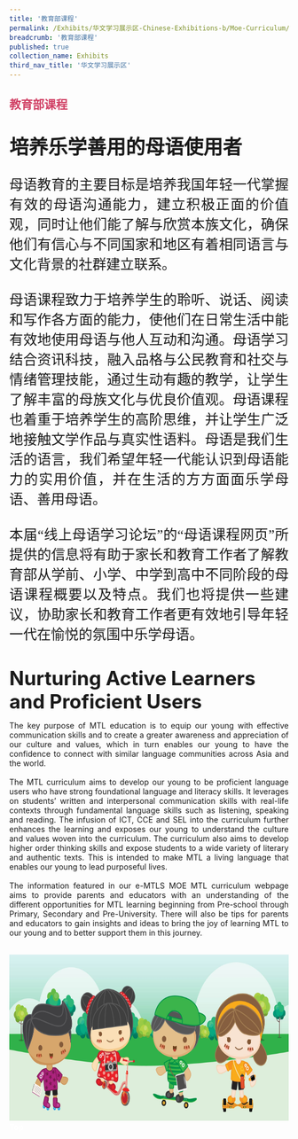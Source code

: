 ```yaml
---
title: '教育部课程'
permalink: /Exhibits/华文学习展示区-Chinese-Exhibitions-b/Moe-Curriculum/
breadcrumb: '教育部课程'
published: true
collection_name: Exhibits
third_nav_title: '华文学习展示区'
---
```

<html>
<body>
<style>

 .tab img{
   width: 80%;
 }
 .tab table {
   display: none;
}
.tab table:target {
  display: block;
}
.atab label {
    position: relative;
    display: block;
    background: #d14165;
    color: #fff;
    font-weight: 700;
    padding: 10px;
    cursor: pointer;
 }
 .atab label::after {
  content: "+";
  font-size: 22px;
  position: absolute;
  right: 10px;
  top: 7px;
  transition: all 0.4s;
}
iframe{
border : 0;
width:100% ;
}
.atab input[type=checkbox]:checked + label::after,
.atab input[type=radio]:checked + label::after {
    content: 'x';
    right: 14px;
    top: 7px;
  //transform:rotate(-225deg);
   /* transform: rotate(90deg); */
}
.tab-content {
  overflow: hidden;
  display: none;
  width:100%; 
}
.atab{
  margin-bottom: 5px;
  width:100%;  
}
 
</style>
<!-- Global site tag (gtag.js) - Google Ads: 726049306 -->
<script async src="https://www.googletagmanager.com/gtag/js?id=AW-726049306"></script>
<script>
  window.dataLayer = window.dataLayer || [];
  function gtag(){dataLayer.push(arguments);}
  gtag('js', new Date());
  gtag('config', 'AW-726049306');
</script>
  <div><h2 style="font-family:KaiTi;color:#d14165;">教育部课程</h2>
<div style="margin-top:auto;margin-bottom:auto;text-align:center;">
<div class="tab" style="display:none;">
  <a href="/clmoe/CL_PreSchool"><div style="display:inline-block; font-family:KaiTi;font-size:25px;" class="btnClass">学前教育</div></a>
  <a href="/clmoe/小学/"><div style="display:inline-block; font-family:KaiTi;font-size:25px;" class="btnClass">小学</div></a>
  <a href="/clmoe/中学/"><div style="display:inline-block; font-family:KaiTi;font-size:25px;" class="btnClass">中学</div></a>
  <a href="/clmoe/高中/"><div style="display:inline-block; font-family:KaiTi;font-size:25px;" class="btnClass">高中</div></a>
 </div></div><br/>
  <div style="margin-top:auto;margin-bottom:auto;text-align:left;">
   <strong><span style="font-family:KaiTi;font-size:35px;font-color:#d14165;">培养乐学善用的母语使用者 </span></strong>

 <p style="font-family:KaiTi; text-align:justify;font-size:25px">
 母语教育的主要目标是培养我国年轻一代掌握有效的母语沟通能力，建立积极正面的价值观，同时让他们能了解与欣赏本族文化，确保他们有信心与不同国家和地区有着相同语言与文化背景的社群建立联系。<br/><br/>
  母语课程致力于培养学生的聆听、说话、阅读和写作各方面的能力，使他们在日常生活中能有效地使用母语与他人互动和沟通。母语学习结合资讯科技，融入品格与公民教育和社交与情绪管理技能，通过生动有趣的教学，让学生了解丰富的母族文化与优良价值观。母语课程也着重于培养学生的高阶思维，并让学生广泛地接触文学作品与真实性语料。母语是我们生活的语言，我们希望年轻一代能认识到母语能力的实用价值，并在生活的方方面面乐学母语、善用母语。<br/><br/>
  本届“线上母语学习论坛”的“母语课程网页”所提供的信息将有助于家长和教育工作者了解教育部从学前、小学、中学到高中不同阶段的母语课程概要以及特点。我们也将提供一些建议，协助家长和教育工作者更有效地引导年轻一代在愉悦的氛围中乐学母语。
 </p><br/>
  <strong><span style="font-size:35px;font-color:#d14165;">Nurturing Active Learners and Proficient Users </span></strong>
  <div style="margin-top:auto;margin-bottom:auto;text-align:justify;">
<p>The key purpose of MTL education is to equip our young with effective communication skills and to create a greater awareness and appreciation of our culture and values, which in turn enables our young to have the confidence to connect with similar language communities across Asia and the world. <br/><br/>
 The MTL curriculum aims to develop our young to be proficient language users who have strong foundational language and literacy skills. It leverages on students’ written and interpersonal communication skills with real-life contexts through fundamental language skills such as listening, speaking and reading. The infusion of ICT, CCE and SEL into the curriculum further enhances the learning and exposes our young to understand the culture and values woven into the curriculum. The curriculum also aims to develop higher order thinking skills and expose students to a wide variety of literary and authentic texts. This is intended to make MTL a living language that enables our young to lead purposeful lives. <br/><br/>
 The information featured in our e-MTLS MOE MTL curriculum webpage aims to provide parents and educators with an understanding of the different opportunities for MTL learning beginning from Pre-school through Primary, Secondary and Pre-University. There will also be tips for parents and educators to gain insights and ideas to bring the joy of learning MTL to our young and to better support them in this journey.</p>
 <br/>
    <img src="images/2021-08-04_MTLS_Web_Footer_600X250_300dpi.jpg" class="Image" width="1000" height="300">
<div class="btntop"><a href="#top" style="text-decoration:none;"><span style="color:white"><b>Top</b></span></a></div>

